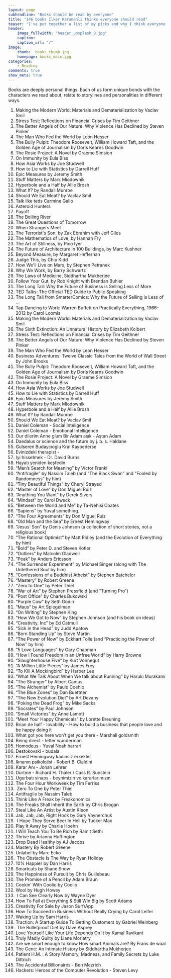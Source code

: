```yaml
---
layout: page
subheadline: "Books should be read by everyone"
title: "146 books Ilker Karamanli thinks everyone should read"
teaser: "I've put together a list of my picks and why I think everyone should read them"
header:
    image_fullwidth: "header_unsplash_8.jpg"
    caption: 
    caption_url: "/"
image:
    thumb:  books_thumb.jpg
    homepage: books_main.jpg
categories:
    - Reading
comments: true
show_meta: true
---
```


Books are deeply personal things. Each of us form unique bonds with the characters we read about, relate to storylines and personalities in different ways. 

1. Making the Modern World: Materials and Dematerialization by Vaclav Smil
2. Stress Test: Reflections on Financial Crises by Tim Geithner
3. The Better Angels of Our Nature: Why Violence Has Declined by Steven Pinker
4. The Man Who Fed the World by Leon Hesser
5. The Bully Pulpit: Theodore Roosevelt, William Howard Taft, and the Golden Age of Journalism by Doris Kearns Goodwin
6. The Rosie Project: A Novel by Graeme Simsion
7. On Immunity by Eula Biss
8. How Asia Works by Joe Studwell
9. How to Lie with Statistics by Darrell Huff
10. Epic Measures by Jeremy Smith
11. Stuff Matters by Mark Miodownik
12. Hyperbole and a Half by Allie Brosh
13. What If? by Randall Munroe
14. Should We Eat Meat? by Vaclav Smil
15. Talk like teds Carmine Gallo
16. Asteroid Hunters
17. Payoff
18. The Boiling River
19. The Great Questions of Tomorrow
20. When Strangers Meet
21. The Terrorist's Son, by Zak Ebrahim with Jeff Giles
22. The Mathematics of Love, by Hannah Fry
23. The Art of Stillness, by Pico Iyer
24. The Future of Architecture in 100 Buildings, by Marc Kushner
25. Beyond Measure, by Margaret Heffernan
26. Judge This, by Chip Kidd
27. How We'll Live on Mars, by Stephen Petranek
28. Why We Work, by Barry Schwartz
29. The Laws of Medicine, Siddhartha Mukherjee
30. Follow Your Gut, by Rob Knight with Brendan Buhler
31. The Long Tail: Why the Future of Business is Selling Less of More
32. TED Talks: The Official TED Guide to Public Speaking
33. The Long Tail from SmarterComics: Why the Future of Selling is Less of …
34. Tap Dancing to Work: Warren Buffett on Practically Everything, 1966-2012 by Carol Loomis
35. Making the Modern World: Materials and Dematerialization by Vaclav Smil
36. The Sixth Extinction: An Unnatural History by Elizabeth Kolbert
37. Stress Test: Reflections on Financial Crises by Tim Geithner
38. The Better Angels of Our Nature: Why Violence Has Declined by Steven Pinker
39. The Man Who Fed the World by Leon Hesser
40. Business Adventures: Twelve Classic Tales from the World of Wall Street by John Brooks
41. The Bully Pulpit: Theodore Roosevelt, William Howard Taft, and the Golden Age of Journalism by Doris Kearns Goodwin
42. The Rosie Project: A Novel by Graeme Simsion
43. On Immunity by Eula Biss
44. How Asia Works by Joe Studwell
45. How to Lie with Statistics by Darrell Huff
46. Epic Measures by Jeremy Smith
47. Stuff Matters by Mark Miodownik
48. Hyperbole and a Half by Allie Brosh
49. What If? by Randall Munroe
50. Should We Eat Meat? by Vaclav Smil
51. Daniel Coleman - Social Inteligence
52. Daniel Coleman - Emotional Intelligence
53. Our dilerim Anne glum Bir Adam aşık - Aştan Adam
54. Daedalus or science and the future by j. b. s. Haldane
55. Gulseren Budaycıoglu Kral Kaybederse
56. Evinizdeki therapist -
57. Iyi hissetmek - Dr. David Burns
58. Hayatı yeniden keşfedin
59. “Man’s Search for Meaning” by Victor Frankl
60. “Antifragile” by Nassim Taleb (and “The Black Swan” and “Fooled by Randomness” by him)
61. “Tiny Beautiful Things” by Cheryl Strayed
62. “Master of Love” by Don Miguel Ruiz
63. “Anything You Want” by Derek Sivers
64. “Mindset” by Carol Dweck
65. “Between the World and Me” by Ta-Nehisi Coates
66. “Sapiens” by Yuval something.
67. “The Four Agreements” by Don Miguel Ruiz
68. “Old Man and the Sea” by Ernest Hemingway
69. “Jesus’ Son” by Denis Johnson (a collection of short stories, not a religious book)
70. “The Rational Optimist” by Matt Ridley (and the Evolution of Everything by him)
71. “Bold” by Peter D. and Steven Kotler
72. “Outliers” by Malcolm Gladwell
73. “Peak” by Anders Ericsson
74. “The Surrender Experiment” by Michael Singer (along with The Untethered Soul by him)
75. “Confessions of a Buddhist Atheist” by Stephen Batchelor
76. “Mastery” by Robert Greene
77. “Zero to One” by Peter Thiel
78. “War of Art” by Stephen Pressfield (and “Turning Pro“)
79. “Post Office” by Charles Bukowski
80. “Purple Cow” by Seth Godin
81. “Maus” by Art Spiegelman
82. “On Writing” by Stephen King
83. “How We Got to Now” by Stephen Johnson (and his book on ideas)
84. “Creativity, Inc” by Ed Catmull
85. “Sick in the Head” by Judd Apatow
86. “Born Standing Up” by Steve Martin
87. “The Power of Now” by Eckhart Tolle (and “Practicing the Power of Now” by him)
88. “5 Love Languages” by Gary Chapman
89. “How I Found Freedom in an Unfree World” by Harry Browne
90. “Slaughterhouse Five” by Kurt Vonnegut
91. “A Million Little Pieces” by James Frey
92. “To Kill A Mockingbird” by Harper Lee
93. “What We Talk About When We talk about Running” by Haruki Murakami
94. “The Stranger” by Albert Camus
95. “The Alchemist” by Paulo Coehlo
96. “The Blue Zones” by Dan Buettner
97. “The New Evolution Diet” by Art Devany
98. “Poking the Dead Frog” by Mike Sacks
99. “Socrates” by Paul Johnson
100. “Small Victories” by Anne Lamott
101. “Meet Your Happy Chemicals” by Lorette Breuning
102. Brian de half - lovability - How to build a business that people love and be happy doing it
103. What got you here won’t get you there - Marshall goldsmith
104. Being direct - letter wunderman
105. Homodeus - Yuval Noah harrari
106. Destokovski - budala
107. Ernest Hemingway kadınsız erkekler
108. Iknanın psikolojisi - Robert B. Cialdini
109. Karar Anı - Jonah Lehrer
110. Dürtme - Richard H. Thaler / Cass R. Sunstein
111. Ugurbatı sinaps - beynimizin ve kararlarımızın
112. The Four Hour Workweek by Tim Ferriss
113.  Zero To One by Peter Thiel
114. Antifragile by Nassim Taleb
115. Think Like A Freak by Freakonomics
116. The Freaks Shall Inherit the Earth by Chris Brogan
117. Steal Like An Artist by Austin Kleon
118. Jab, Jab, Jab, Right Hook by Gary Vaynerchuk
119.  I Hope They Serve Beer In Hell by Tucker Max
120. Play It Away by Charlie Hoehn
121. I Will Teach You To Be Rich by Ramit Sethi
122. Thrive by Arianna Huffington
123. Drop Dead Healthy by AJ Jacobs
124. Mastery By Robert Greene
125. Unlabel by Marc Ecko
126.  The Obstacle Is The Way by Ryan Holiday
127. 10% Happier by Dan Harris
128. Smartcuts by Shane Snow
129. The Happiness of Pursuit by Chris Guillebeau
130. The Promise of a Pencil by Adam Braun
131. Cookin’ With Coolio by Coolio
132. Wool by Hugh Howey
133.  I Can See Clearly Now by Wayne Dyer
134. How To Fail at Everything & Still Win Big by Scott Adams
135. Creativity For Sale by Jason SurfrApp
136. How To Succeed in Business Without Really Crying by Carol Leifer
137. Waking Up by Sam Harris
138. Traction: A Startup Guide To Getting Customers by Gabriel Weinberg
139.  The Bulletproof Diet by Dave Asprey
140. Love Yourself Like Your Life Depends On It by Kamal Ravikant
141. Truly Madly Guilty by Liane Moriatry
142. Are we smart enough to know How smart Animals are? By Frans de waal
143. The Gene: An Intimate History by Siddhartha Mukherjee
144. Patient H.M. : A Story Memory, Madness, and Family Secrets by Luke Dittrich
145. The Accidental Billionaires - Ben Mezrich
146. Hackers: Heroes of the Computer Revolution - Steven Levy


